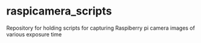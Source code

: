 # raspicamera_scripts
Repository for holding scripts for capturing Raspiberry pi camera images of various exposure time
